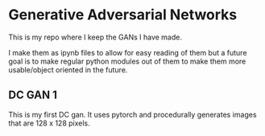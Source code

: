 # Generative Adversarial Networks #

This is my repo where I keep the GANs I have made.

I make them as ipynb files to allow for easy reading of them but a future goal is to make regular python modules out of them to make them more usable/object oriented in the future.

## DC GAN 1 ##

This is my first DC gan. It uses pytorch and procedurally generates images that are 128 x 128 pixels. 
